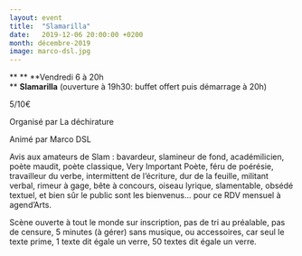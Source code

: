 ```yaml
---
layout: event
title:  "Slamarilla"
date:   2019-12-06 20:00:00 +0200
month: décembre-2019
image: marco-dsl.jpg
---
```


**
**
**Vendredi 6 à 20h  
** **Slamarilla** (ouverture à 19h30: buffet offert puis démarrage à 20h)

 5/10€

 Organisé par La déchirature

 Animé par Marco DSL



 Avis aux amateurs de Slam : bavardeur, slamineur de fond, académilicien, poète maudit, poète classique, Very Important Poète, féru de poérésie, travailleur du verbe, intermittent de l’écriture, dur de la feuille, militant verbal, rimeur à gage, bête à concours, oiseau lyrique, slamentable, obsédé textuel, et bien sûr le public sont les bienvenus… pour ce RDV mensuel à agend’Arts.

 Scène ouverte à tout le monde sur inscription, pas de tri au préalable, pas de censure, 5 minutes (à gérer) sans musique, ou accessoires, car seul le texte prime, 1 texte dit égale un verre, 50 textes dit égale un verre.